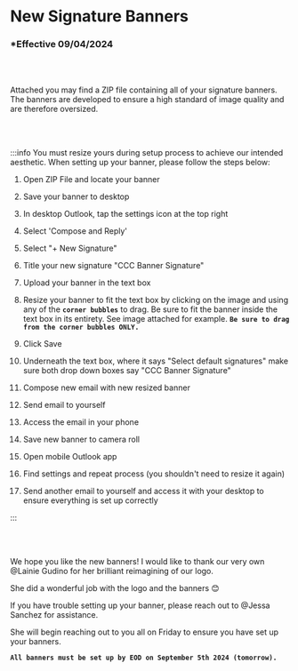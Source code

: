 # New Signature Banners

### \*Effective 09/04/2024

<br></br>

Attached you may find a ZIP file containing all of your signature banners. The banners are developed to ensure a
high standard of image quality and are therefore oversized.

<br></br>

:::info You must resize yours during setup process to achieve our intended aesthetic. When setting up your banner, please follow the steps below:

1. Open ZIP File and locate your banner

2. Save your banner to desktop

3. In desktop Outlook, tap the settings icon at the top right

4. Select 'Compose and Reply'

5. Select "+ New Signature"

6. Title your new signature "CCC Banner Signature"

7. Upload your banner in the text box

8. Resize your banner to fit the text box by clicking on the image and using any of the **`corner bubbles`** to drag. Be
   sure to fit the banner inside the text box in its entirety. See image attached for example. **`Be sure to drag from
the corner bubbles ONLY.`**

9. Click Save

10. Underneath the text box, where it says "Select default signatures" make sure both drop down boxes say "CCC
    Banner Signature"

11. Compose new email with new resized banner

12. Send email to yourself

13. Access the email in your phone

14. Save new banner to camera roll

15. Open mobile Outlook app

16. Find settings and repeat process (you shouldn't need to resize it again)

17. Send another email to yourself and access it with your desktop to ensure everything is set up correctly

:::

<br></br>

We hope you like the new banners! I would like to thank our very own @Lainie Gudino for her brilliant reimagining of our logo.

She did a wonderful job with the logo and the banners 😊

If you have trouble setting up your banner, please reach out to @Jessa Sanchez for assistance.

She will begin reaching out to you all on Friday to ensure you have set up your banners.

**`All banners must be set up by EOD on September 5th 2024 (tomorrow).`**
